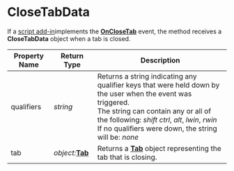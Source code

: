 # CloseTabData

If a [script add-in](/Manual/scripting/script_add-ins/README.md)implements the **[OnCloseTab](../scripting_events/onclosetab.md)** event, the method receives a **CloseTabData** object when a tab is closed.

| Property Name | Return Type | Description |
| --- | --- | --- |
| qualifiers | *string* | Returns a string indicating any qualifier keys that were held down by the user when the event was triggered.  <br />The string can contain any or all of the following: *shift* *ctrl*, *alt*, *lwin*, *rwin*  <br />If no qualifiers were down, the string will be: *none* |
| tab | *object:***[Tab](tab.md)** | Returns a **[Tab](tab.md)** object representing the tab that is closing. |

